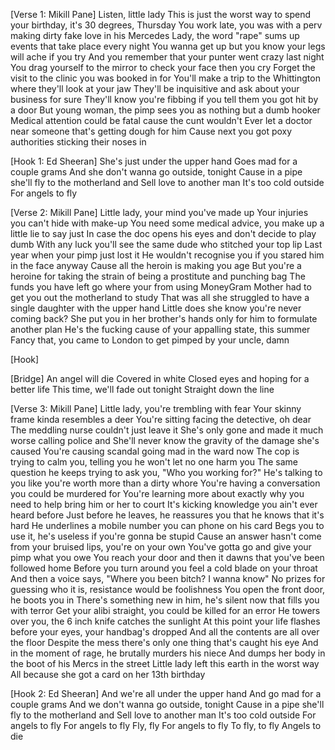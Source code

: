 [Verse 1: Mikill Pane]
Listen, little lady
This is just the worst way to spend your birthday, it's 30 degrees, Thursday
You work late, you was with a perv making dirty fake love in his Mercedes
Lady, the word "rape" sums up events that take place every night
You wanna get up but you know your legs will ache if you try
And you remember that your punter went crazy last night
You drag yourself to the mirror to check your face then you cry
Forget the visit to the clinic you was booked in for
You'll make a trip to the Whittington where they'll look at your jaw
They'll be inquisitive and ask about your business for sure
They'll know you're fibbing if you tell them you got hit by a door
But young woman, the pimp sees you as nothing but a dumb hooker
Medical attention could be fatal cause the cunt wouldn't
Ever let a doctor near someone that's getting dough for him
Cause next you got poxy authorities sticking their noses in

[Hook 1: Ed Sheeran]
She's just under the upper hand
Goes mad for a couple grams
And she don't wanna go outside, tonight
Cause in a pipe she'll fly to the motherland and
Sell love to another man
It's too cold outside
For angels to fly
 

[Verse 2: Mikill Pane]
Little lady, your mind you've made up
Your injuries you can't hide with make-up
You need some medical advice, you make up a little lie to say just
In case the doc opens his eyes and don't decide to play dumb
With any luck you'll see the same dude who stitched your top lip
Last year when your pimp just lost it
He wouldn't recognise you if you stared him in the face anyway
Cause all the heroin is making you age
But you're a heroine for taking the strain of being a prostitute and punching bag
The funds you have left go where your from using MoneyGram
Mother had to get you out the motherland to study
That was all she struggled to have a single daughter with the upper hand
Little does she know you're never coming back?
She put you in her brother's hands only for him to formulate another plan
He's the fucking cause of your appalling state, this summer
Fancy that, you came to London to get pimped by your uncle, damn

[Hook]

[Bridge]
An angel will die
Covered in white
Closed eyes and hoping for a better life
This time, we'll fade out tonight
Straight down the line
 

[Verse 3: Mikill Pane]
Little lady, you're trembling with fear
Your skinny frame kinda resembles a deer
You're sitting facing the detective, oh dear
The meddling nurse couldn't just leave it
She's only gone and made it much worse calling police and
She'll never know the gravity of the damage she's caused
You're causing scandal going mad in the ward now
The cop is trying to calm you, telling you he won't let no one harm you
The same question he keeps trying to ask you, "Who you working for?"
He's talking to you like you're worth more than a dirty whore
You're having a conversation you could be murdered for
You're learning more about exactly why you need to help bring him or her to court
It's kicking knowledge you ain't ever heard before
Just before he leaves, he reassures you that he knows that it's hard
He underlines a mobile number you can phone on his card
Begs you to use it, he's useless if you're gonna be stupid
Cause an answer hasn't come from your bruised lips, you're on your own
You've gotta go and give your pimp what you owe
You reach your door and then it dawns that you've been followed home
Before you turn around you feel a cold blade on your throat
And then a voice says, "Where you been bitch? I wanna know"
No prizes for guessing who it is, resistance would be foolishness
You open the front door, he boots you in
There's something new in him, he's silent now that fills you with terror
Get your alibi straight, you could be killed for an error
He towers over you, the 6 inch knife catches the sunlight
At this point your life flashes before your eyes, your handbag's dropped
And all the contents are all over the floor
Despite the mess there's only one thing that's caught his eye
And in the moment of rage, he brutally murders his niece
And dumps her body in the boot of his Mercs in the street
Little lady left this earth in the worst way
All because she got a card on her 13th birthday
 

[Hook 2: Ed Sheeran]
And we're all under the upper hand
And go mad for a couple grams
And we don't wanna go outside, tonight
Cause in a pipe she'll fly to the motherland and
Sell love to another man
It's too cold outside
For angels to fly
For angels to fly
Fly, fly
For angels to fly
To fly, to fly
Angels to die
